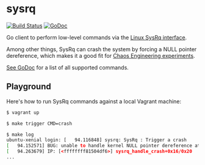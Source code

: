 # sysrq

[![Build Status](https://travis-ci.org/mlafeldt/sysrq.svg?branch=master)](https://travis-ci.org/mlafeldt/sysrq)
[![GoDoc](https://godoc.org/github.com/mlafeldt/sysrq?status.svg)](https://godoc.org/github.com/mlafeldt/sysrq)

Go client to perform low-level commands via the [Linux SysRq interface](https://github.com/torvalds/linux/blob/master/Documentation/admin-guide/sysrq.rst).

Among other things, SysRq can crash the system by forcing a NULL pointer dereference, which makes it a good fit for [Chaos Engineering experiments](https://medium.com/production-ready/chaos-engineering-101-1103059fae44).

[See GoDoc](https://godoc.org/github.com/mlafeldt/sysrq#Command) for a list of all supported commands.

## Playground

Here's how to run SysRq commands against a local Vagrant machine:

```bash
$ vagrant up

$ make trigger CMD=crash

$ make log
ubuntu-xenial login: [   94.116848] sysrq: SysRq : Trigger a crash
[   94.152571] BUG: unable to handle kernel NULL pointer dereference at           (null)
[   94.263679] IP: [<ffffffff81504df6>] sysrq_handle_crash+0x16/0x20
...
```
